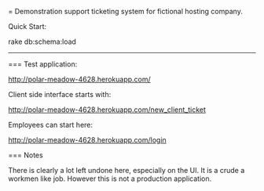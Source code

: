 = Demonstration support ticketing system for fictional hosting company.

Quick Start:

rake db:schema:load

---

=== Test application:

http://polar-meadow-4628.herokuapp.com/

Client side interface starts with:

http://polar-meadow-4628.herokuapp.com/new_client_ticket

Employees can start here:

http://polar-meadow-4628.herokuapp.com/login

=== Notes

There is clearly a lot left undone here, especially on the UI. It is a crude a workmen like job. However this is not a production application.

